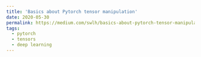 ```yaml
---
title: 'Basics about Pytorch tensor manipulation'
date: 2020-05-30
permalink: https://medium.com/swlh/basics-about-pytorch-tensor-manipulation-4b8b46f66860?sk=8fd74c54ba0ff7e76cdc83a570d65f77
tags:
  - pytorch
  - tensors
  - deep learning
---
```

